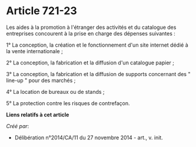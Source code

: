# Article 721-23

Les aides à la promotion à l'étranger des activités et du catalogue des entreprises concourent à la prise en charge des
dépenses suivantes : 

1° La conception, la création et le fonctionnement d'un site internet dédié à la vente internationale ; 

2° La conception, la fabrication et la diffusion d'un catalogue papier ; 

3° La conception, la fabrication et la diffusion de supports concernant des " line-up " pour des marchés ; 

4° La location de bureaux ou de stands ; 

5° La protection contre les risques de contrefaçon.

**Liens relatifs à cet article**

_Créé par_:

  - Délibération n°2014/CA/11 du 27 novembre 2014 - art., v. init.
